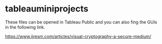 # tableauminiprojects

These files can be opened in Tableau Public and you can also fing the GUIs in the following link.

https://www.ijresm.com/articles/visual-cryptography-a-secure-medium/
